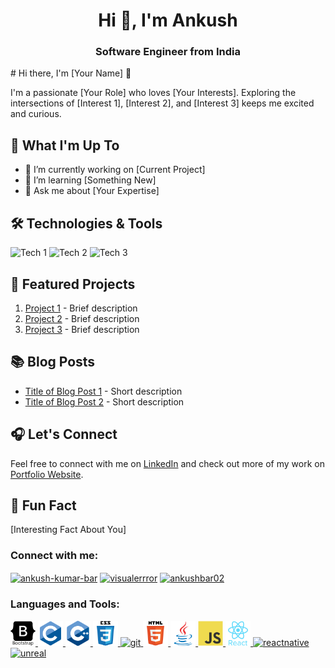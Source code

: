 <h1 align="center">Hi 👋, I'm Ankush</h1>
<h3 align="center">Software Engineer from India</h3>
# Hi there, I'm [Your Name] 👋

<!-- Introduction -->
I'm a passionate [Your Role] who loves [Your Interests]. Exploring the intersections of [Interest 1], [Interest 2], and [Interest 3] keeps me excited and curious.

## 🚀 What I'm Up To
- 🔭 I’m currently working on [Current Project]
- 🌱 I’m learning [Something New]
- 💬 Ask me about [Your Expertise]

## 🛠️ Technologies & Tools
![Tech 1](link/to/icon/1) ![Tech 2](link/to/icon/2) ![Tech 3](link/to/icon/3) <!-- Add more as needed -->

## 📂 Featured Projects
1. [Project 1](link) - Brief description
2. [Project 2](link) - Brief description
3. [Project 3](link) - Brief description

## 📚 Blog Posts
- [Title of Blog Post 1](link) - Short description
- [Title of Blog Post 2](link) - Short description

## 🎧 Let's Connect
Feel free to connect with me on [LinkedIn](https://www.linkedin.com/in/yourprofile/) and check out more of my work on [Portfolio Website](https://www.yourwebsite.com).

## 🌟 Fun Fact
[Interesting Fact About You]






<h3 align="left">Connect with me:</h3>
<p align="left">
<a href="https://linkedin.com/in/ankush-kumar-bar" target="blank"><img align="center" src="https://raw.githubusercontent.com/rahuldkjain/github-profile-readme-generator/master/src/images/icons/Social/linked-in-alt.svg" alt="ankush-kumar-bar" height="30" width="40" /></a>
<a href="https://www.youtube.com/@visualerrror"  target="blank"><img align="center" src="https://raw.githubusercontent.com/rahuldkjain/github-profile-readme-generator/master/src/images/icons/Social/youtube.svg" alt="visualerrror" height="30" width="40" /></a>
<a href="https://www.leetcode.com/ankushbar02" target="blank"><img align="center" src="https://raw.githubusercontent.com/rahuldkjain/github-profile-readme-generator/master/src/images/icons/Social/leet-code.svg" alt="ankushbar02" height="30" width="40" /></a>
</p>

<h3 align="left">Languages and Tools:</h3>
<p align="left"> <a href="https://getbootstrap.com" target="_blank" rel="noreferrer"> <img src="https://raw.githubusercontent.com/devicons/devicon/master/icons/bootstrap/bootstrap-plain-wordmark.svg" alt="bootstrap" width="40" height="40"/> </a> <a href="https://www.cprogramming.com/" target="_blank" rel="noreferrer"> <img src="https://raw.githubusercontent.com/devicons/devicon/master/icons/c/c-original.svg" alt="c" width="40" height="40"/> </a> <a href="https://www.w3schools.com/cpp/" target="_blank" rel="noreferrer"> <img src="https://raw.githubusercontent.com/devicons/devicon/master/icons/cplusplus/cplusplus-original.svg" alt="cplusplus" width="40" height="40"/> </a> <a href="https://www.w3schools.com/css/" target="_blank" rel="noreferrer"> <img src="https://raw.githubusercontent.com/devicons/devicon/master/icons/css3/css3-original-wordmark.svg" alt="css3" width="40" height="40"/> </a> <a href="https://git-scm.com/" target="_blank" rel="noreferrer"> <img src="https://www.vectorlogo.zone/logos/git-scm/git-scm-icon.svg" alt="git" width="40" height="40"/> </a> <a href="https://www.w3.org/html/" target="_blank" rel="noreferrer"> <img src="https://raw.githubusercontent.com/devicons/devicon/master/icons/html5/html5-original-wordmark.svg" alt="html5" width="40" height="40"/> </a> <a href="https://www.java.com" target="_blank" rel="noreferrer"> <img src="https://raw.githubusercontent.com/devicons/devicon/master/icons/java/java-original.svg" alt="java" width="40" height="40"/> </a> <a href="https://developer.mozilla.org/en-US/docs/Web/JavaScript" target="_blank" rel="noreferrer"> <img src="https://raw.githubusercontent.com/devicons/devicon/master/icons/javascript/javascript-original.svg" alt="javascript" width="40" height="40"/> </a> <a href="https://reactjs.org/" target="_blank" rel="noreferrer"> <img src="https://raw.githubusercontent.com/devicons/devicon/master/icons/react/react-original-wordmark.svg" alt="react" width="40" height="40"/> </a> <a href="https://reactnative.dev/" target="_blank" rel="noreferrer"> <img src="https://reactnative.dev/img/header_logo.svg" alt="reactnative" width="40" height="40"/> </a> <a href="https://unrealengine.com/" target="_blank" rel="noreferrer"> <img src="https://raw.githubusercontent.com/kenangundogan/fontisto/036b7eca71aab1bef8e6a0518f7329f13ed62f6b/icons/svg/brand/unreal-engine.svg" alt="unreal" width="40" height="40"/> </a> </p>
